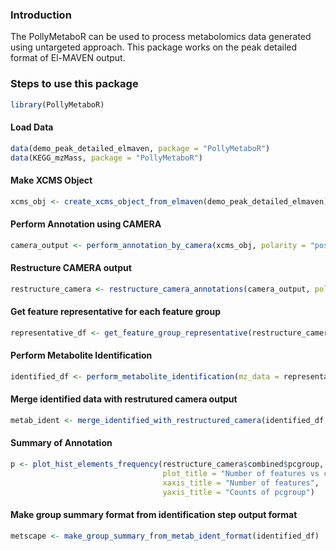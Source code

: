 ### Introduction

The PollyMetaboR can be used to process metabolomics data generated using untargeted approach. This package works on the peak detailed format of El-MAVEN output.  

### Steps to use this package


```R
library(PollyMetaboR)
```

#### Load Data


```R
data(demo_peak_detailed_elmaven, package = "PollyMetaboR")
data(KEGG_mzMass, package = "PollyMetaboR")
```

#### Make XCMS Object


```R
xcms_obj <- create_xcms_object_from_elmaven(demo_peak_detailed_elmaven)
```

#### Perform Annotation using CAMERA


```R
camera_output <- perform_annotation_by_camera(xcms_obj, polarity = "positive", ppm = 10, mzabs = 0.1)
```


#### Restructure CAMERA output


```R
restructure_camera <- restructure_camera_annotations(camera_output, polarity = "positive")
```

#### Get feature representative for each feature group


```R
representative_df <- get_feature_group_representative(restructure_camera$combined, polarity = "positive")

```


#### Perform Metabolite Identification


```R
identified_df <- perform_metabolite_identification(mz_data = representative_df, comp_data = KEGG_mzMass, mz_colname = 'basemass', mz_tolerence_unit= 'ppm', mz_tolerence = 20, numcores = 4)

```

#### Merge identified data with restrutured camera output


```R
metab_ident <- merge_identified_with_restructured_camera(identified_df, restructure_camera$combined)

```

#### Summary of Annotation


```R
p <- plot_hist_elements_frequency(restructure_camera$combined$pcgroup, frequency_type = "by_occurrence", 
                                  plot_title = "Number of features vs counts of pcgroup",
                                  xaxis_title = "Number of features",
                                  yaxis_title = "Counts of pcgroup")

```

#### Make group summary format from identification step output format


```R
metscape <- make_group_summary_from_metab_ident_format(identified_df)
```